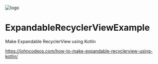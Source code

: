 ![logo](https://i.imgur.com/Dv73hCk.png)
# ExpandableRecyclerViewExample
Make Expandable RecyclerView using Kotlin

https://johncodeos.com/how-to-make-expandable-recyclerview-using-kotlin/
